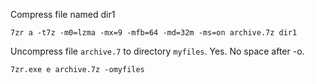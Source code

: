 
Compress file named dir1

`7zr a -t7z -m0=lzma -mx=9 -mfb=64 -md=32m -ms=on archive.7z dir1`

Uncompress file `archive.7` to directory `myfiles`. Yes. No space after -o.

`7zr.exe e archive.7z -omyfiles`
